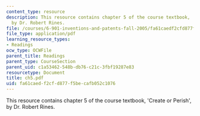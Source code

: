 ```yaml
---
content_type: resource
description: This resource contains chapter 5 of the course textbook, 'Create or Perish',
  by Dr. Robert Rines.
file: /courses/6-901-inventions-and-patents-fall-2005/fa61caedf2cfd877f5becafb052c1076_ch5.pdf
file_type: application/pdf
learning_resource_types:
- Readings
ocw_type: OCWFile
parent_title: Readings
parent_type: CourseSection
parent_uid: c1a53462-548b-db76-c21c-3fbf19287e83
resourcetype: Document
title: ch5.pdf
uid: fa61caed-f2cf-d877-f5be-cafb052c1076
---
```

This resource contains chapter 5 of the course textbook, 'Create or Perish', by Dr. Robert Rines.

